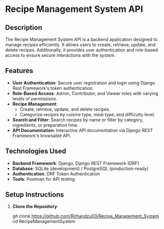 
# Recipe Management System API

## Description
The Recipe Management System API is a backend application designed to manage recipes efficiently. It allows users to create, retrieve, update, and delete recipes. Additionally, it provides user authentication and role-based access to ensure secure interactions with the system.

## Features
- **User Authentication**: Secure user registration and login using Django Rest Framework's token authentication.
- **Role-Based Access**: Admin, Contributor, and Viewer roles with varying levels of permissions.
- **Recipe Management**:
  - Create, retrieve, update, and delete recipes.
  - Categorize recipes by cuisine type, meal type, and difficulty level.
- **Search and Filter**: Search recipes by name or filter by category, ingredients, or preparation time.
- **API Documentation**: Interactive API documentation via Django REST Framework's browsable API.

## Technologies Used
- **Backend Framework**: Django, Django REST Framework (DRF)
- **Database**: SQLite (development) / PostgreSQL (production-ready)
- **Authentication**: DRF Token Authentication
- **Tools**: Postman for API testing

## Setup Instructions


1. **Clone the Repository**:
   
   git clone https://github.com/Rirhandzu03/Recipe_Management_System
   cd RecipeManagementSystem




